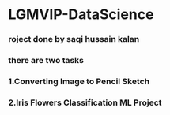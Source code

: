 # LGMVIP-DataScience
### roject done by saqi hussain kalan

### there are two tasks 

### 1.Converting Image to Pencil Sketch

### 2.Iris Flowers Classification ML Project

